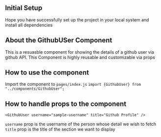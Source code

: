 ## Initial Setup

Hope you have successfully set up the project in your local system and install all dependencies

## About the GithubUSer Component

This is a resuasble component for showing the details of a github user via github API. This Component is highly reusable and customizable via props

## How to use the component

Import the component to `pages/index.js`
`import {GithubUser} from "../components/GithubUser";`

## How to handle props to the component

```
<GithubUser username="sample-username" title="Github Profile" />
```

`username` prop is the username of the person whose detail we wish to fetch
`title` prop is the title of the section we want to display
